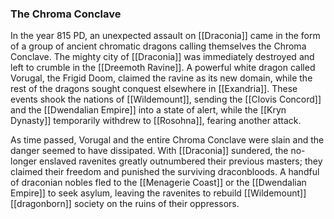 ### The Chroma Conclave

In the year 815 PD, an unexpected assault on [[Draconia]] came in the form of a group of ancient chromatic dragons calling themselves the Chroma Conclave. The mighty city of [[Draconia]] was immediately destroyed and left to crumble in the [[Dreemoth Ravine]]. A powerful white dragon called Vorugal, the Frigid Doom, claimed the ravine as its new domain, while the rest of the dragons sought conquest elsewhere in [[Exandria]]. These events shook the nations of [[Wildemount]], sending the [[Clovis Concord]] and the [[Dwendalian Empire]] into a state of alert, while the [[Kryn Dynasty]] temporarily withdrew to [[Rosohna]], fearing another attack.

As time passed, Vorugal and the entire Chroma Conclave were slain and the danger seemed to have dissipated. With [[Draconia]] sundered, the no-longer enslaved ravenites greatly outnumbered their previous masters; they claimed their freedom and punished the surviving draconbloods. A handful of draconian nobles fled to the [[Menagerie Coast]] or the [[Dwendalian Empire]] to seek asylum, leaving the ravenites to rebuild [[Wildemount]] [[dragonborn]] society on the ruins of their oppressors.